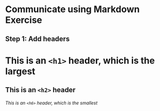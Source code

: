 # Communicate using Markdown Exercise 

## Step 1: Add headers

# This is an `<h1>` header, which is the largest

## This is an `<h2>` header

###### This is an `<h6>` header, which is the smallest
